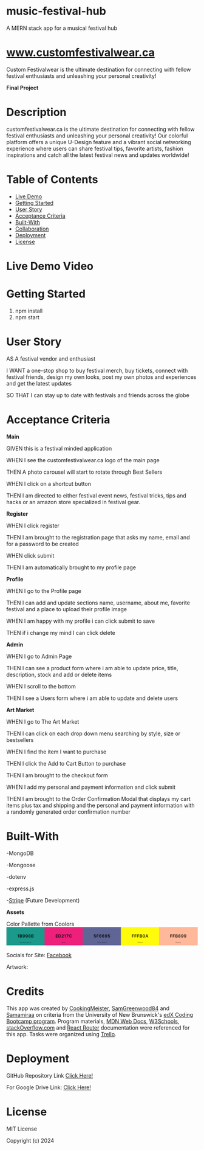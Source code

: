 # music-festival-hub

A MERN stack app for a musical festival hub

# www.customfestivalwear.ca
Custom Festivalwear is the ultimate destination for connecting with fellow festival enthusiasts and unleashing your personal creativity! 

**Final Project**

# Description

customfestivalwear.ca is the ultimate destination for connecting with fellow festival enthusiasts and unleashing your personal creativity! Our colorful platform offers a unique U-Design feature and a vibrant social networking experience where users can share festival tips, favorite artists, fashion inspirations and catch all the latest festival news and updates worldwide! 

# Table of Contents

- [Live Demo](#live-demo)
- [Getting Started](#getting-started)
- [User Story](#user-story)
- [Acceptance Criteria](#acceptance-criteria)
- [Built-With](#built-with)
- [Collaboration](#collaboration)
- [Deployment](#deployment)
- [License](#license)

# Live Demo Video



# Getting Started

1. npm install
2. npm start

# User Story

AS A festival vendor and enthusiast

I WANT a one-stop shop to buy festival merch, buy tickets, connect with festival friends, design my own looks, post my own photos and experiences and get the latest updates

SO THAT I can stay up to date with festivals and friends across the globe

# Acceptance Criteria

**Main**

GIVEN this is a festival minded application

WHEN I see the customfestivalwear.ca logo of the main page

THEN A photo carousel will start to rotate through Best Sellers

WHEN I click on a shortcut button 

THEN I am directed to either festival event news, festival tricks, tips and hacks or an amazon store specialized in festival gear.

**Register**

WHEN I click register

THEN I am brought to the registration page that asks my name, email and for a password to be created

WHEN click submit

THEN I am automatically brought to my profile page

**Profile**

WHEN I go to the Profile page

THEN I can add and update sections name, username, about me, favorite festival and a place to upload their profile image

WHEN I am happy with my profile i can click submit to save

THEN if i change my mind I can click delete

**Admin**

WHEN I go to Admin Page

THEN I can see a product form where i am able to update price, title, description, stock and add or delete items

WHEN I scroll to the bottom

THEN I see a Users form where i am able to update and delete users

**Art Market**

WHEN I go to The Art Market

THEN I can click on each drop down menu searching by style, size or bestsellers

WHEN I find the item I want to purchase 

THEN I click the Add to Cart Button to purchase 

THEN  I am brought to the checkout form

WHEN I add my personal and payment information and click submit

THEN I am brought to the Order Confirmation Modal  that displays my cart items plus tax and shipping and the personal and payment information with a randomly generated order confirmation number

# Built-With

-MongoDB

-Mongoose

-dotenv

-express.js

-[Stripe](https://docs.stripe.com/payments?payments=popular) (Future Development)

**Assets**

Color Pallette from Coolors
![alt text](client/public/coolors.png)

Socials for Site: [Facebook ](https://https://www.facebook.com/customfestivalwear) 

Artwork: 

# Credits

This app was created by <a href='https://github.com/CookingMeister'>CookingMeister</a>, <a href='https://github.com/SamGreenwood84'>SamGreenwood84</a> and <a href='https://github.com/samamiraa'>Samamiraa</a> on criteria from the University of New Brunswick's <a href='https://www.unb.ca/cel/career/index.html'>edX Coding Bootcamp program</a>. Program materials, <a href='https://developer.mozilla.org/en-US/docs/Learn/Tools_and_testing/Client-side_JavaScript_frameworks/React_getting_started'>MDN Web Docs</a>, <a href='https://www.w3schools.com/'>W3Schools</a>, <a href='https://stackoverflow.com/'>stackOverflow.com</a> and <a href='https://reactrouter.com/en/main'>React Router</a> documentation were referenced for this app. Tasks were organized using <a href='https://trello.com'>Trello</a>.

# Deployment

GitHub Repository Link [Click Here!](https://github.com/CookingMeister/music-festival-hub.git)

For Google Drive Link: [Click Here!]( https://)

# License

MIT License

Copyright (c) 2024 